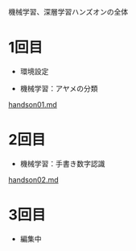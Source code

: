 機械学習、深層学習ハンズオンの全体

# 1回目

* 環境設定

* 機械学習：アヤメの分類

[handson01.md](handson01.md)

# 2回目

* 機械学習：手書き数字認識

[handson02.md](handson02.md)

# 3回目

* 編集中
